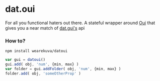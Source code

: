 # dat.oui
For all you functional haters out there. A stateful wrapper around [Oui](https://www.github.com/wearekuva/oui) that gives you a near match of [dat.gui's](https://workshop.chromeexperiments.com/examples/gui/#1--Basic-Usage) api

### How to?
```
npm install wearekuva/datoui
```

```javascript
var gui = datoui()
gui.add( obj, 'num', {min, max} )
var folder = gui.addFolder( obj, 'num', {min, max} )
folder.add( obj, 'someOtherProp' )
```
